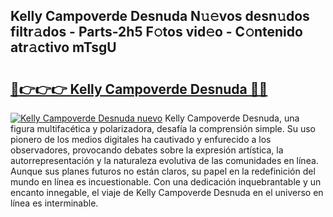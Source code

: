 ## Kelly Campoverde Desnuda N𝚞𝚎vos desn𝚞dos filtr𝚊dos - Parts-2h5 F𝚘tos vid𝚎o - C𝚘ntenido atr𝚊ctivo mTsgU

# <h2><a href="http://mb74yq.tromn.icu/?c=Kelly+Campoverde+Desnuda">🔗👉👉👉 Kelly Campoverde Desnuda 🔗🔗</a></h2>

[![Kelly Campoverde Desnuda nuevo](https://i.imgur.com/pEAQMta.gif)](http://mb74yq.tromn.icu/?c=Kelly+Campoverde+Desnuda)
Kelly Campoverde Desnuda, una figura multifacética y polarizadora, desafía la comprensión simple. Su uso pionero de los medios digitales ha cautivado y enfurecido a los observadores, provocando debates sobre la expresión artística, la autorrepresentación y la naturaleza evolutiva de las comunidades en línea. Aunque sus planes futuros no están claros, su papel en la redefinición del mundo en línea es incuestionable. Con una dedicación inquebrantable y un encanto innegable, el viaje de Kelly Campoverde Desnuda en el universo en línea es interminable.
